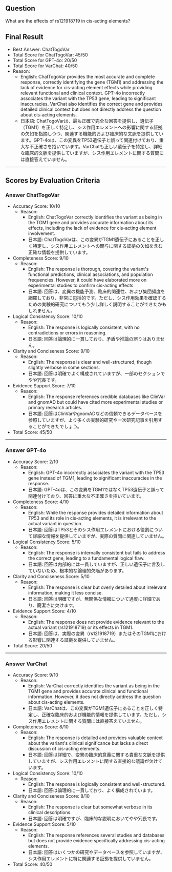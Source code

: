 ## Question

What are the effects of rs121918719 in cis-acting elements?

## Final Result

- Best Answer: ChatTogoVar
- Total Score for ChatTogoVar: 45/50
- Total Score for GPT-4o: 20/50
- Total Score for VarChat: 40/50
- Reason:
  - English: ChatTogoVar provides the most accurate and complete response, correctly identifying the gene (TGM1) and addressing the lack of evidence for cis-acting element effects while providing relevant functional and clinical context. GPT-4o incorrectly associates the variant with the TP53 gene, leading to significant inaccuracies. VarChat also identifies the correct gene and provides detailed clinical context but does not directly address the question about cis-acting elements.
  - 日本語: ChatTogoVarは、最も正確で完全な回答を提供し、遺伝子（TGM1）を正しく特定し、シス作用エレメントへの影響に関する証拠の欠如を指摘しつつ、関連する機能的および臨床的な文脈を提供しています。GPT-4oは、この変異をTP53遺伝子と誤って関連付けており、重大な不正確さを招いています。VarChatも正しい遺伝子を特定し、詳細な臨床的文脈を提供していますが、シス作用エレメントに関する質問には直接答えていません。

---

## Scores by Evaluation Criteria

### Answer ChatTogoVar
- Accuracy Score: 10/10
  - Reason: 
    - English: ChatTogoVar correctly identifies the variant as being in the TGM1 gene and provides accurate information about its effects, including the lack of evidence for cis-acting element involvement.
    - 日本語: ChatTogoVarは、この変異がTGM1遺伝子にあることを正しく特定し、シス作用エレメントへの関与に関する証拠の欠如を含む正確な情報を提供しています。
- Completeness Score: 9/10
  - Reason: 
    - English: The response is thorough, covering the variant's functional predictions, clinical associations, and population frequencies. However, it could have elaborated more on experimental studies to confirm cis-acting effects.
    - 日本語: 回答は、変異の機能予測、臨床的関連性、および集団頻度を網羅しており、非常に包括的です。ただし、シス作用効果を確認するための実験的研究についてもう少し詳しく説明することができたかもしれません。
- Logical Consistency Score: 10/10
  - Reason: 
    - English: The response is logically consistent, with no contradictions or errors in reasoning.
    - 日本語: 回答は論理的に一貫しており、矛盾や推論の誤りはありません。
- Clarity and Conciseness Score: 9/10
  - Reason: 
    - English: The response is clear and well-structured, though slightly verbose in some sections.
    - 日本語: 回答は明確でよく構成されていますが、一部のセクションでやや冗長です。
- Evidence Support Score: 7/10
  - Reason: 
    - English: The response references credible databases like ClinVar and gnomAD but could have cited more experimental studies or primary research articles.
    - 日本語: 回答はClinVarやgnomADなどの信頼できるデータベースを参照していますが、より多くの実験的研究や一次研究記事を引用することができたでしょう。
- Total Score: 45/50

---

### Answer GPT-4o
- Accuracy Score: 2/10
  - Reason: 
    - English: GPT-4o incorrectly associates the variant with the TP53 gene instead of TGM1, leading to significant inaccuracies in the response.
    - 日本語: GPT-4oは、この変異をTGM1ではなくTP53遺伝子と誤って関連付けており、回答に重大な不正確さを招いています。
- Completeness Score: 4/10
  - Reason: 
    - English: While the response provides detailed information about TP53 and its role in cis-acting elements, it is irrelevant to the actual variant in question.
    - 日本語: 回答はTP53とそのシス作用エレメントにおける役割について詳細な情報を提供していますが、実際の質問に関連していません。
- Logical Consistency Score: 5/10
  - Reason: 
    - English: The response is internally consistent but fails to address the correct gene, leading to a fundamental logical flaw.
    - 日本語: 回答は内部的には一貫していますが、正しい遺伝子に言及していないため、根本的な論理的欠陥があります。
- Clarity and Conciseness Score: 5/10
  - Reason: 
    - English: The response is clear but overly detailed about irrelevant information, making it less concise.
    - 日本語: 回答は明確ですが、無関係な情報について過度に詳細であり、簡潔さに欠けます。
- Evidence Support Score: 4/10
  - Reason: 
    - English: The response does not provide evidence relevant to the actual variant (rs121918719) or its effects in TGM1.
    - 日本語: 回答は、実際の変異（rs121918719）またはそのTGM1における影響に関連する証拠を提供していません。
- Total Score: 20/50

---

### Answer VarChat
- Accuracy Score: 9/10
  - Reason: 
    - English: VarChat correctly identifies the variant as being in the TGM1 gene and provides accurate clinical and functional information. However, it does not directly address the question about cis-acting elements.
    - 日本語: VarChatは、この変異がTGM1遺伝子にあることを正しく特定し、正確な臨床的および機能的情報を提供しています。ただし、シス作用エレメントに関する質問には直接答えていません。
- Completeness Score: 8/10
  - Reason: 
    - English: The response is detailed and provides valuable context about the variant's clinical significance but lacks a direct discussion of cis-acting elements.
    - 日本語: 回答は詳細で、変異の臨床的意義に関する貴重な文脈を提供していますが、シス作用エレメントに関する直接的な議論が欠けています。
- Logical Consistency Score: 10/10
  - Reason: 
    - English: The response is logically consistent and well-structured.
    - 日本語: 回答は論理的に一貫しており、よく構成されています。
- Clarity and Conciseness Score: 8/10
  - Reason: 
    - English: The response is clear but somewhat verbose in its clinical descriptions.
    - 日本語: 回答は明確ですが、臨床的な説明においてやや冗長です。
- Evidence Support Score: 5/10
  - Reason: 
    - English: The response references several studies and databases but does not provide evidence specifically addressing cis-acting elements.
    - 日本語: 回答はいくつかの研究やデータベースを参照していますが、シス作用エレメントに特に関連する証拠を提供していません。
- Total Score: 40/50